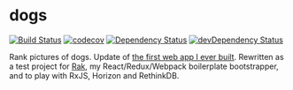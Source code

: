 # dogs

[![Build Status](https://travis-ci.org/bjacobel/dogs.svg?branch=master)](https://travis-ci.org/bjacobel/dogs) [![codecov](https://codecov.io/gh/bjacobel/dogs/branch/master/graph/badge.svg)](https://codecov.io/gh/bjacobel/dogs) [![Dependency Status](https://david-dm.org/bjacobel/dogs.svg)](https://david-dm.org/bjacobel/dogs) [![devDependency Status](https://david-dm.org/bjacobel/dogs/dev-status.svg)](https://david-dm.org/bjacobel/dogs?type=dev)

Rank pictures of dogs. Update of [the first web app I ever built](https://github.com/bjacobel/puppymash). Rewritten as a test project for [Rak](https://npmjs.com/package/rak), my React/Redux/Webpack boilerplate bootstrapper, and to play with RxJS, Horizon and RethinkDB.
